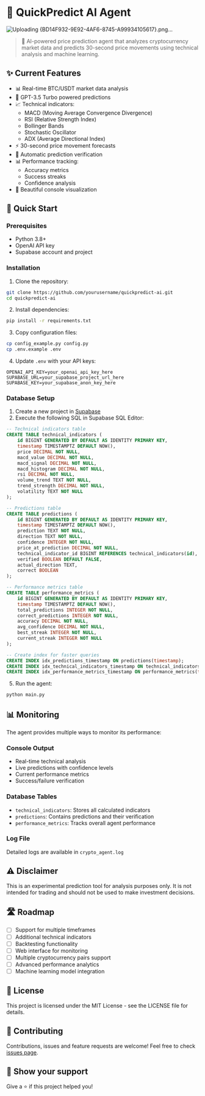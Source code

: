 # 🎯 QuickPredict AI Agent
![Uploading {BD14F932-9E92-4AF6-8745-A99934105617}.png…]()

> 🤖 AI-powered price prediction agent that analyzes cryptocurrency market data and predicts 30-second price movements using technical analysis and machine learning.

## ✨ Current Features

- 📊 Real-time BTC/USDT market data analysis
- 🧠 GPT-3.5 Turbo powered predictions
- 📈 Technical indicators:
  - MACD (Moving Average Convergence Divergence)
  - RSI (Relative Strength Index)
  - Bollinger Bands
  - Stochastic Oscillator
  - ADX (Average Directional Index)
- ⚡ 30-second price movement forecasts
- 📝 Automatic prediction verification
- 📊 Performance tracking:
  - Accuracy metrics
  - Success streaks
  - Confidence analysis
- 🎨 Beautiful console visualization

## 🚀 Quick Start

### Prerequisites

- Python 3.8+
- OpenAI API key
- Supabase account and project

### Installation

1. Clone the repository:
```bash
git clone https://github.com/yourusername/quickpredict-ai.git
cd quickpredict-ai
```

2. Install dependencies:
```bash
pip install -r requirements.txt
```

3. Copy configuration files:
```bash
cp config_example.py config.py
cp .env.example .env
```

4. Update `.env` with your API keys:
```
OPENAI_API_KEY=your_openai_api_key_here
SUPABASE_URL=your_supabase_project_url_here
SUPABASE_KEY=your_supabase_anon_key_here
```

### Database Setup

1. Create a new project in [Supabase](https://supabase.com)
2. Execute the following SQL in Supabase SQL Editor:

```sql
-- Technical indicators table
CREATE TABLE technical_indicators (
    id BIGINT GENERATED BY DEFAULT AS IDENTITY PRIMARY KEY,
    timestamp TIMESTAMPTZ DEFAULT NOW(),
    price DECIMAL NOT NULL,
    macd_value DECIMAL NOT NULL,
    macd_signal DECIMAL NOT NULL,
    macd_histogram DECIMAL NOT NULL,
    rsi DECIMAL NOT NULL,
    volume_trend TEXT NOT NULL,
    trend_strength DECIMAL NOT NULL,
    volatility TEXT NOT NULL
);

-- Predictions table
CREATE TABLE predictions (
    id BIGINT GENERATED BY DEFAULT AS IDENTITY PRIMARY KEY,
    timestamp TIMESTAMPTZ DEFAULT NOW(),
    prediction TEXT NOT NULL,
    direction TEXT NOT NULL,
    confidence INTEGER NOT NULL,
    price_at_prediction DECIMAL NOT NULL,
    technical_indicator_id BIGINT REFERENCES technical_indicators(id),
    verified BOOLEAN DEFAULT FALSE,
    actual_direction TEXT,
    correct BOOLEAN
);

-- Performance metrics table
CREATE TABLE performance_metrics (
    id BIGINT GENERATED BY DEFAULT AS IDENTITY PRIMARY KEY,
    timestamp TIMESTAMPTZ DEFAULT NOW(),
    total_predictions INTEGER NOT NULL,
    correct_predictions INTEGER NOT NULL,
    accuracy DECIMAL NOT NULL,
    avg_confidence DECIMAL NOT NULL,
    best_streak INTEGER NOT NULL,
    current_streak INTEGER NOT NULL
);

-- Create index for faster queries
CREATE INDEX idx_predictions_timestamp ON predictions(timestamp);
CREATE INDEX idx_technical_indicators_timestamp ON technical_indicators(timestamp);
CREATE INDEX idx_performance_metrics_timestamp ON performance_metrics(timestamp);
```

5. Run the agent:
```bash
python main.py
```

## 📊 Monitoring

The agent provides multiple ways to monitor its performance:

### Console Output
- Real-time technical analysis
- Live predictions with confidence levels
- Current performance metrics
- Success/failure verification

### Database Tables
- `technical_indicators`: Stores all calculated indicators
- `predictions`: Contains predictions and their verification
- `performance_metrics`: Tracks overall agent performance

### Log File
Detailed logs are available in `crypto_agent.log`

## ⚠️ Disclaimer

This is an experimental prediction tool for analysis purposes only. It is not intended for trading and should not be used to make investment decisions.

## 🛣️ Roadmap

- [ ] Support for multiple timeframes
- [ ] Additional technical indicators
- [ ] Backtesting functionality
- [ ] Web interface for monitoring
- [ ] Multiple cryptocurrency pairs support
- [ ] Advanced performance analytics
- [ ] Machine learning model integration

## 📝 License

This project is licensed under the MIT License - see the LICENSE file for details.

## 🤝 Contributing

Contributions, issues and feature requests are welcome! Feel free to check [issues page](https://github.com/Huston1992/quickpredict-ai/issues).

## 🌟 Show your support

Give a ⭐️ if this project helped you!
